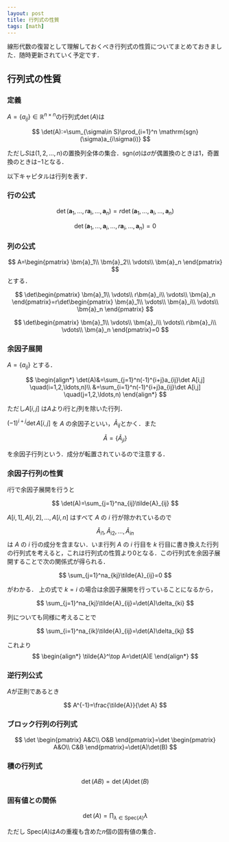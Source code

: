 ```yaml
---
layout: post
title: 行列式の性質
tags: [math]
---
```


線形代数の復習として理解しておくべき行列式の性質についてまとめておきました．随時更新されていく予定です．

## 行列式の性質

### 定義
$A=\{a_{ij}\}\in\mathbb{R}^{n\times n}$の行列式$\det(A)$は

$$
\det(A):=\sum_{\sigma\in S}\prod_{i=1}^n \mathrm{sgn}(\sigma)a_{i\sigma(i)}
$$

ただし$S$は$(1,2,\ldots,n)$の置換列全体の集合．$\mathrm{sgn}(\sigma)$は$\sigma$が偶置換のときは$1$，奇置換のときは$-1$となる．

以下キャピタルは行列を表す．

### 行の公式

$$
\det(\bm{a}_1,\ldots,r\bm{a}_i,\ldots,\bm{a}_n)
=r\det(\bm{a}_1,\ldots,\bm{a}_i,\ldots,\bm{a}_n)
$$

$$
\det(\bm{a}_1,\ldots,\bm{a}_i,\ldots,r\bm{a}_i,\ldots,\bm{a}_n)=0
$$

### 列の公式

$$
A=\begin{pmatrix}
\bm{a}_1\\
\bm{a}_2\\
\vdots\\
\bm{a}_n
\end{pmatrix}
$$ とする．

$$
\det\begin{pmatrix}
\bm{a}_1\\
\vdots\\
r\bm{a}_i\\
\vdots\\
\bm{a}_n
\end{pmatrix}=r\det\begin{pmatrix}
\bm{a}_1\\
\vdots\\
\bm{a}_i\\
\vdots\\
\bm{a}_n
\end{pmatrix}
$$

$$
\det\begin{pmatrix}
\bm{a}_1\\
\vdots\\
\bm{a}_i\\
\vdots\\
r\bm{a}_i\\
\vdots\\
\bm{a}_n
\end{pmatrix}=0
$$

### 余因子展開
$A=\{a_{ij}\}$ とする．

$$
\begin{align*}
\det(A)&=\sum_{j=1}^n(-1)^{i+j}a_{ij}\det A[i,j]
\quad(i=1,2,\ldots,n)\\
&=\sum_{i=1}^n(-1)^{i+j}a_{ij}\det A[i,j]
\quad(j=1,2,\ldots,n)
\end{align*}
$$

ただし$A[i,j]$ は$A$より$i$行と$j$列を除いた行列．

$(-1)^{i+j}\det A[i,j]$ を $A$ の余因子といい，$\tilde{A}_{ij}$とかく．また

$$
\tilde{A}=\{\tilde{A}_{ji}\}
$$

を余因子行列という．成分が転置されているので注意する．
### 余因子行列の性質

$i$行で余因子展開を行うと

$$
\det(A)=\sum_{j=1}^na_{ij}\tilde{A}_{ij}
$$

$A[i,1],A[i,2],\ldots,A[i,n]$ はすべて $A$ の $i$ 行が除かれているので

 $$
 \tilde{A}_{i1},\tilde{A}_{i2},\ldots,\tilde{A}_{in}
 $$ は $A$ の $i$ 行の成分を含まない．いま行列 $A$ の $i$ 行目を $k$ 行目に書き換えた行列の行列式を考えると，これは行列式の性質より0となる．この行列式を余因子展開することで次の関係式が得られる．

$$
\sum_{j=1}^na_{kj}\tilde{A}_{ij}=0
$$

がわかる．
上の式で $k=i$ の場合は余因子展開を行っていることになるから，

$$
\sum_{j=1}^na_{kj}\tilde{A}_{ij}=\det(A)\delta_{ki}
$$

列についても同様に考えることで

$$
\sum_{i=1}^na_{ik}\tilde{A}_{ij}=\det(A)\delta_{kj}
$$

これより
$$
\begin{align*}
\tilde{A}^\top A=\det(A)E
\end{align*}
$$
### 逆行列公式
$A$が正則であるとき

$$
A^{-1}=\frac{\tilde{A}}{\det A}
$$


### ブロック行列の行列式
$$
\det
\begin{pmatrix}
A&C\\
O&B
\end{pmatrix}=\det
\begin{pmatrix}
A&O\\
C&B
\end{pmatrix}=\det(A)\det(B)
$$

### 積の行列式

$$
\det(AB)=\det(A)\det(B)
$$

### 固有値との関係

$$
\det(A)=\prod_{\lambda\in\mathsf{Spec}(A)}\lambda
$$


ただし $\mathsf{Spec}(A)$は$A$の重複も含めた$n$個の固有値の集合．
